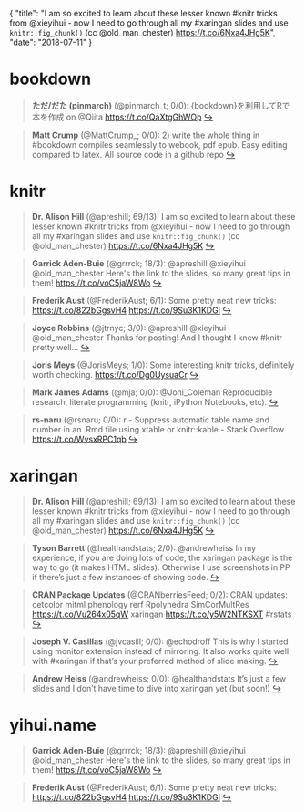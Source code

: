 {
  "title": "I am so excited to learn about these lesser known #knitr tricks from @xieyihui - now I need to go through all my #xaringan slides and use `knitr::fig_chunk()` (cc @old_man_chester) https://t.co/6Nxa4JHg5K",
  "date": "2018-07-11"
}

# bookdown

> **ただ/だた (pinmarch)** (@pinmarch_t; 0/0): {bookdown}を利用してRで本を作成 on @Qiita https://t.co/QaXtgGhWOp  [&#8618;](https://twitter.com/xieyihui/status/1016767773823852545)

<!-- -->


> **Matt Crump** (@MattCrump_; 0/0): 2) write the whole thing in #bookdown compiles seamlessly to webook, pdf epub. Easy editing compared to latex. All source code in a github repo  [&#8618;](https://twitter.com/xieyihui/status/1016727443716149250)

<!-- -->


# knitr

> **Dr. Alison Hill** (@apreshill; 69/13): I am so excited to learn about these lesser known #knitr tricks from @xieyihui - now I need to go through all my #xaringan slides and use `knitr::fig_chunk()` (cc @old_man_chester) https://t.co/6Nxa4JHg5K  [&#8618;](https://twitter.com/xieyihui/status/1016741528549462016)

<!-- -->


> **Garrick Aden-Buie** (@grrrck; 18/3): @apreshill @xieyihui @old_man_chester Here's the link to the slides, so many great tips in them! https://t.co/voC5jaW8Wo  [&#8618;](https://twitter.com/xieyihui/status/1016744000106135553)

<!-- -->


> **Frederik Aust** (@FrederikAust; 6/1): Some pretty neat new tricks: https://t.co/822bGgsvH4 https://t.co/9Su3K1KDGl  [&#8618;](https://twitter.com/xieyihui/status/1016796332747616257)

<!-- -->


> **Joyce Robbins** (@jtrnyc; 3/0): @apreshill @xieyihui @old_man_chester Thanks for posting! And I thought I knew #knitr pretty well...  [&#8618;](https://twitter.com/xieyihui/status/1016763960442474496)

<!-- -->


> **Joris Meys** (@JorisMeys; 1/0): Some interesting knitr tricks, definitely worth checking. https://t.co/Dg0UysuaCr  [&#8618;](https://twitter.com/xieyihui/status/1016755460941275138)

<!-- -->


> **Mark James Adams** (@mja; 0/0): @Joni_Coleman Reproducible research, literate programming (knitr, iPython Notebooks, etc).  [&#8618;](https://twitter.com/xieyihui/status/1016751994499985409)

<!-- -->


> **rs-naru** (@rsnaru; 0/0): r - Suppress automatic table name and number in an .Rmd file using xtable or knitr::kable - Stack Overflow https://t.co/WvsxRPC1qb  [&#8618;](https://twitter.com/xieyihui/status/1016541986713530370)

<!-- -->


# xaringan

> **Dr. Alison Hill** (@apreshill; 69/13): I am so excited to learn about these lesser known #knitr tricks from @xieyihui - now I need to go through all my #xaringan slides and use `knitr::fig_chunk()` (cc @old_man_chester) https://t.co/6Nxa4JHg5K  [&#8618;](https://twitter.com/xieyihui/status/1016741528549462016)

<!-- -->


> **Tyson Barrett** (@healthandstats; 2/0): @andrewheiss In my experience, if you are doing lots of code, the xaringan package is the way to go (it makes HTML slides). Otherwise I use screenshots in PP if there’s just a few instances of showing code.  [&#8618;](https://twitter.com/xieyihui/status/1016701652118659072)

<!-- -->


> **CRAN Package Updates** (@CRANberriesFeed; 0/2): CRAN updates: cetcolor mitml phenology rerf Rpolyhedra SimCorMultRes https://t.co/Vu264x05qW xaringan https://t.co/y5W2NTKSXT #rstats  [&#8618;](https://twitter.com/xieyihui/status/1016729471292968961)

<!-- -->


> **Joseph V. Casillas** (@jvcasill; 0/0): @echodroff This is why I started using monitor extension instead of mirroring. It also works quite well with #xaringan if that’s your preferred method of slide making.  [&#8618;](https://twitter.com/xieyihui/status/1016829111371730945)

<!-- -->


> **Andrew Heiss** (@andrewheiss; 0/0): @healthandstats It’s just a few slides and I don’t have time to dive into xaringan yet (but soon!)  [&#8618;](https://twitter.com/xieyihui/status/1016736275607326720)

<!-- -->


# yihui.name

> **Garrick Aden-Buie** (@grrrck; 18/3): @apreshill @xieyihui @old_man_chester Here's the link to the slides, so many great tips in them! https://t.co/voC5jaW8Wo  [&#8618;](https://twitter.com/xieyihui/status/1016744000106135553)

<!-- -->


> **Frederik Aust** (@FrederikAust; 6/1): Some pretty neat new tricks: https://t.co/822bGgsvH4 https://t.co/9Su3K1KDGl  [&#8618;](https://twitter.com/xieyihui/status/1016796332747616257)

<!-- -->


